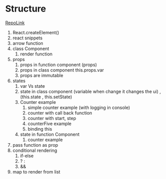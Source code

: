 # Structure 

[RepoLink](https://github.com/Abdelfattah27/React-Python114)

1. React.createElement()
2. react snippets 
3. arrow function 
4. class Component 
   1. render function  
5. props 
   1. props in function component (props)
   2. props in class component  this.props.var
   3. props are immutable 
6. states 
   1. var Vs state
   2. state in class component (variable when change it changes the ui) , (this.state , this.setState)
   3. Counter example 
      1. simple counter example (with logging in console)
      2. counter with call back function 
      3. counter with start, step 
      4. counterFive example 
      5. binding this 
   4. state in function Component 
      1. counter example 
7. pass function as prop 
8. conditional rendering
   1. if-else 
   2. ? :
   3. && 
9. map to render from list   
